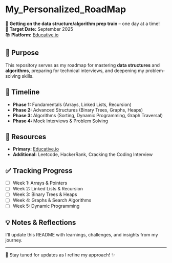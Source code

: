 # My_Personalized_RoadMap

🚀 **Getting on the data structure/algorithm prep train** – one day at a time!  
🎯 **Target Date:** September 2025  
📚 **Platform:** [Educative.io](https://www.educative.io/)

## 📌 Purpose
This repository serves as my roadmap for mastering **data structures** and **algorithms**, preparing for technical interviews, and deepening my problem-solving skills.

## 📆 Timeline
- **Phase 1:** Fundamentals (Arrays, Linked Lists, Recursion)
- **Phase 2:** Advanced Structures (Binary Trees, Graphs, Heaps)
- **Phase 3:** Algorithms (Sorting, Dynamic Programming, Graph Traversal)
- **Phase 4:** Mock Interviews & Problem Solving

## 📂 Resources
- **Primary:** [Educative.io](https://www.educative.io/)
- **Additional:** Leetcode, HackerRank, Cracking the Coding Interview

## ✅ Tracking Progress
- [ ] Week 1: Arrays & Pointers
- [ ] Week 2: Linked Lists & Recursion
- [ ] Week 3: Binary Trees & Heaps
- [ ] Week 4: Graphs & Search Algorithms
- [ ] Week 5: Dynamic Programming

## 💡 Notes & Reflections
I'll update this README with learnings, challenges, and insights from my journey.

---

🔎 Stay tuned for updates as I refine my approach! ✨

